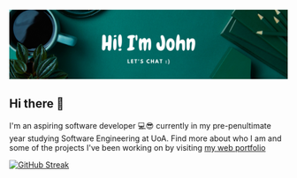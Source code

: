 ![header](/images/header.png)

## Hi there 👋

I'm an aspiring software developer 💻😎 currently in my pre-penultimate year studying Software Engineering at UoA. Find more about who I am and some of the projects I've been working on by visiting [my web portfolio](https://seevee.co.nz/john)

[![GitHub Streak](http://github-readme-streak-stats.herokuapp.com?user=johnchen383&theme=vue-dark&hide_border=true&date_format=j%20M%5B%20Y%5D)](https://git.io/streak-stats)
<!-- ![GitHub stats](https://github-readme-stats.vercel.app/api?username=johnchen383&count_private=true&hide=issues,contribs&show_icons=true) -->



<!--
**johnchen383/johnchen383** is a ✨ _special_ ✨ repository because its `README.md` (this file) appears on your GitHub profile.

Here are some ideas to get you started:

- 🔭 I’m currently working on ...
- 🌱 I’m currently learning ...
- 👯 I’m looking to collaborate on ...
- 🤔 I’m looking for help with ...
- 💬 Ask me about ...
- 📫 How to reach me: ...
- 😄 Pronouns: ...
- ⚡ Fun fact: ...
-->
